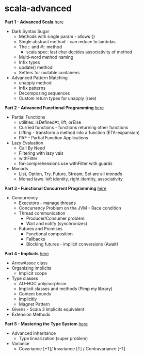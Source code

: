 # scala-advanced

__Part 1 - Advanced Scala__ [here](/src/main/scala/lectures/part1as)
* Dark Syntax Sugar
  * Methods with single param - allows {}
  * Single abstract method - can reduce to lambdas
  * The :: and #:: method
    * scala spec: last char decides associativity of method
  * Multi-word method naming
  * Infix types
  * update() method
  * Setters for mutable containers
* Advanced Pattern Matching
  * unapply method
  * Infix patterns
  * Decomposing sequences
  * Custom return types for unapply (rare)

__Part 2 - Advanced Functional Programming__ [here](/src/main/scala/lectures/part2afp)
* Partial Functions
  * utilities: isDefinedAt, lift, orElse
  * Curried functions - functions returning other functions
  * Lifting - transform a method into a function (ETA-expansion)
  * PAF - Partial Function Applications 
* Lazy Evaluation
  * Call By Need
  * Filtering with lazy vals
  * withFilter
  * for-comprehensions use withFilter with guards
* Monads
  * List, Option, Try, Future, Stream, Set are all *monads*
  * Monad laws: left identity, right identity, associativity

__Part 3 - Functional Concurrent Programming__ [here](/src/main/scala/lectures/part3concurrency)  
* Concurrency
  * Executors - manage threads
  * Concurrency Problem on the JVM - Race condition
  * Thread communication 
    * Producer/Consumer problem
    * Wait and notify (synchronizes)
  * Futures and Promises
    * Functional composition
    * Fallbacks
    * Blocking futures - implicit conversions (Await) 

__Part 4 - Implicits__ [here](/src/main/scala/lectures/part4implicits) 
* ArrowAssoc class
* Organizing implicits
  * Implicit scope
* Type classes
  * AD-HOC polymorphism
  * Implicit classes and methods (Pimp my library)
  * Content bounds
  * Implicitly
  * Magnet Pattern
* Givens - Scala 3 implicits equivalent 
* Extension Methods

__Part 5 - Mastering the Type System__ [here](/src/main/scala/lectures/part5ts)
* Advanced Inheritance
  * Type linearization (super problem)  
* Variance
  * Covariance [+T]/ Invariance [T] / Contravariance [-T]
